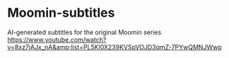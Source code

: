 # Moomin-subtitles
AI-generated subtitles for the original Moomin series https://www.youtube.com/watch?v=8xz7jAJx_nA&amp;list=PL5Kl0X239KVSpVOJD3qmZ-7PYwQMNJWwp
